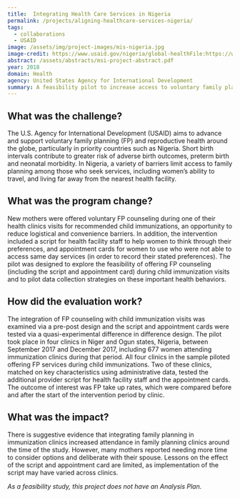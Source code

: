 ```yaml
---
title:  Integrating Health Care Services in Nigeria
permalink: /projects/aligning-healthcare-services-nigeria/
tags:
  - collaborations 
  - USAID
image: /assets/img/project-images/mis-nigeria.jpg  
image-credit: https://www.usaid.gov/nigeria/global-healthFile:https://www.usaid.gov/sites/default/files/styles/732_width/public/nodeimage/Nigeria%20GH_0.jpg
abstract: /assets/abstracts/msi-project-abstract.pdf
year: 2018  
domain: Health
agency: United States Agency for International Development
summary: A feasibility pilot to increase access to voluntary family planning services.
---
```

## What was the challenge?

The U.S. Agency for International Development (USAID) aims to advance and support voluntary family planning (FP) and reproductive health around the globe, particularly in priority countries such as Nigeria. Short birth intervals contribute to greater risk of adverse birth outcomes, preterm birth and neonatal morbidity. In Nigeria, a variety of barriers limit access to family planning among those who seek services, including women’s ability to travel, and living far away from the nearest health facility.

## What was the program change?

New mothers were offered voluntary FP counseling during one of their health clinics visits for recommended child immunizations, an opportunity to reduce logistical and convenience barriers. In addition, the intervention included a script for health facility staff to help women to think through their preferences, and appointment cards for women to use who were not able to access same day services (in order to record their stated preferences). The pilot was designed to explore the feasibility of offering FP counseling (including the script and appointment card) during child immunization visits and to pilot data collection strategies on these important health behaviors.

## How did the evaluation work?

The integration of FP counseling with child immunization visits was examined via a pre-post design and the script and appointment cards were tested via a quasi-experimental difference in difference design. The pilot took place in four clinics in Niger and Ogun states, Nigeria, between September 2017 and December 2017, including 677 women attending immunization clinics during that period.  All four clinics in the sample piloted offering FP services during child immunizations. Two of these clinics, matched on key characteristics using administrative data, tested the additional provider script for health facility staff and the appointment cards. The outcome of interest was FP take up rates, which were compared before and after the start of the intervention period by clinic.

## What was the impact?

There is suggestive evidence that integrating family planning in immunization clinics increased attendance in family planning clinics around the time of the study. However, many mothers reported needing more time to consider options and deliberate with their spouse.  Lessons on the effect of the script and appointment card are limited, as implementation of the script may have varied across clinics.

<i>As a feasibility study, this project does not have an Analysis Plan.</i>
